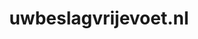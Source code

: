 ---
layout: post
title: "uwbeslagvrijevoet.nl"
internal_url: "/dutchgov/uwbeslagvrijevoet.nl.html"
subdomains_count: 5
all_subdomains_count: 5
urls_count: 5
ssl_rank: 0
http_rank: 74.8
url_link: /data/uwbeslagvrijevoet.nl/urls.txt
all_subdomains_link: /data/uwbeslagvrijevoet.nl/all_subdomains.txt
subdomains_link: /data/uwbeslagvrijevoet.nl/subdomains.txt
categories: dutchgov
---